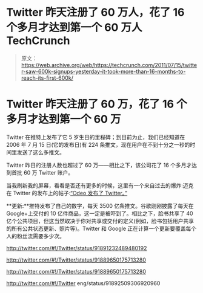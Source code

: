 # Twitter 昨天注册了 60 万人，花了 16 个多月才达到第一个 60 万人 TechCrunch

> 原文：<https://web.archive.org/web/https://techcrunch.com/2011/07/15/twitter-saw-600k-signups-yesterday-it-took-more-than-16-months-to-reach-its-first-600k/>

# Twitter 昨天注册了 60 万，花了 16 个多月才达到第一个 60 万

Twitter 在推特上发布了它 5 岁生日的里程碑；到目前为止，我们已经知道在 2006 年 7 月 15 日(它的发布日)有 224 条推文，现在用户在不到十分之一秒的时间里发送了这么多推文。

Twitter 昨日的注册人数也超过了 60 万——相比之下，该公司花了 16 个多月才达到首批 60 万 Twitter 账户。

当我刷新我的屏幕，看看是否还有更多的时候，这里有一个来自过去的爆炸:迈克在 Twitter 的发布上的帖子:[“Odeo 发布了 Twitter。”](https://web.archive.org/web/20230203161930/https://techcrunch.com/2006/07/15/is-twttr-interesting/)

**更新:**推特发布了自己的数字，每天 3500 亿条推文。谷歌刚刚披露了每天在 Google+上交付的 10 亿件商品，这一定是被吓到了。相比之下，脸书共享了 40 亿个公共项目，但这当然取决于你对共享或交付的定义(例如，脸书包括用户共享的所有公共状态更新、照片等)。Twitter 和 Google 正在计算一个更新要覆盖每个人的粉丝流需要多少次。

http://twitter.com/#!/Twitter/status/91891232489480192

http://twitter.com/#!/Twitter/status/91889650175713280

http://twitter.com/#!/Twitter/status/91889650175713280

http://twitter.com/#!/Twitter eng/status/91892509306920960